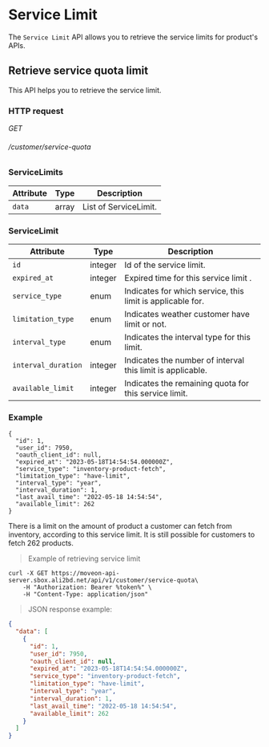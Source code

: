 # Service Limit #

The `Service Limit` API allows you to retrieve the service limits for product's APIs.


## Retrieve service quota limit ##

This API helps you to retrieve the service limit.


### HTTP request ###

<div class="api-endpoint">
	<div class="endpoint-data">
		<i class="label label-post">GET</i>
		<h6>/customer/service-quota</h6>
	</div>
</div>


### ServiceLimits ###

| Attribute | Type  | Description           |
|-----------|-------|-----------------------|
| `data`    | array | List of ServiceLimit. |

### ServiceLimit ###

| Attribute           | Type    | Description                                                |
|---------------------|---------|------------------------------------------------------------|
| `id`                | integer | Id of the service limit.                                   |
| `expired_at`        | integer | Expired time for this service limit .                      |
| `service_type`      | enum    | Indicates for which service, this limit is applicable for. |
| `limitation_type`   | enum    | Indicates weather customer have limit or not.              |
| `interval_type`     | enum    | Indicates the interval type for this limit.                |
| `interval_duration` | integer | Indicates the number of interval this limit is applicable. |
| `available_limit`   | integer | Indicates the remaining quota for this service limit.      |

### Example ###
```
{
  "id": 1,
  "user_id": 7950,
  "oauth_client_id": null,
  "expired_at": "2023-05-18T14:54:54.000000Z",
  "service_type": "inventory-product-fetch",
  "limitation_type": "have-limit",
  "interval_type": "year",
  "interval_duration": 1,
  "last_avail_time": "2022-05-18 14:54:54",
  "available_limit": 262
}
```

There is a limit on the amount of product a customer can fetch from inventory, according to this service limit.
It is still possible for customers to fetch 262 products.


> Example of retrieving service limit

```shell
curl -X GET https://moveon-api-server.sbox.ali2bd.net/api/v1/customer/service-quota\
	-H "Authorization: Bearer %token%" \
	-H "Content-Type: application/json"
```

> JSON response example:

```json
{
  "data": [
    {
      "id": 1,
      "user_id": 7950,
      "oauth_client_id": null,
      "expired_at": "2023-05-18T14:54:54.000000Z",
      "service_type": "inventory-product-fetch",
      "limitation_type": "have-limit",
      "interval_type": "year",
      "interval_duration": 1,
      "last_avail_time": "2022-05-18 14:54:54",
      "available_limit": 262
    }
  ]
}
```
